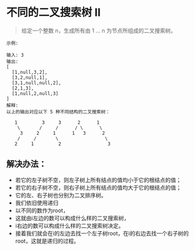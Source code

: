 # 不同的二叉搜索树 II

> 给定一个整数 n，生成所有由 1 ... n 为节点所组成的二叉搜索树。

```
示例:

输入: 3
输出:
[
  [1,null,3,2],
  [3,2,null,1],
  [3,1,null,null,2],
  [2,1,3],
  [1,null,2,null,3]
]
解释:
以上的输出对应以下 5 种不同结构的二叉搜索树：

   1         3     3      2      1
    \       /     /      / \      \
     3     2     1      1   3      2
    /     /       \                 \
   2     1         2                 3

```


## 解决办法：
- 若它的左子树不空，则左子树上所有结点的值均小于它的根结点的值； 
- 若它的右子树不空，则右子树上所有结点的值均大于它的根结点的值； 
- 它的左、右子树也分别为二叉排序树。
- 我们依旧使用递归
- 以不同的数作为root，
- 这就由i左边的数可以构成什么样的二叉搜索树，
- i右边的数可以构成什么样的二叉搜索树决定。
- 接着我们就会在i的左边去找一个左子树root，在i的右边去找一个右子树的root，这就是递归的过程。
